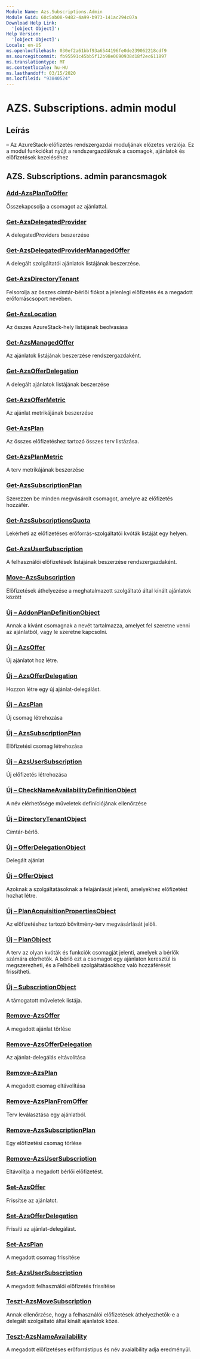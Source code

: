 ```yaml
---
Module Name: Azs.Subscriptions.Admin
Module Guid: 60c5ab08-9482-4a99-b973-141ac294c07a
Download Help Link:
  '[object Object]': 
Help Version:
  '[object Object]': 
Locale: en-US
ms.openlocfilehash: 030ef2a61bbf93a6544196fe0de239062218cdf9
ms.sourcegitcommit: fb95591c45bb5f12b98e0690938d18f2ec611897
ms.translationtype: MT
ms.contentlocale: hu-HU
ms.lasthandoff: 03/15/2020
ms.locfileid: "93840524"
---
```

# AZS. Subscriptions. admin modul
## Leírás
– Az AzureStack-előfizetés rendszergazdai moduljának előzetes verziója.  Ez a modul funkciókat nyújt a rendszergazdáknak a csomagok, ajánlatok és előfizetések kezeléséhez

## AZS. Subscriptions. admin parancsmagok
### [Add-AzsPlanToOffer](Add-AzsPlanToOffer.md)
Összekapcsolja a csomagot az ajánlattal.

### [Get-AzsDelegatedProvider](Get-AzsDelegatedProvider.md)
A delegatedProviders beszerzése

### [Get-AzsDelegatedProviderManagedOffer](Get-AzsDelegatedProviderManagedOffer.md)
A delegált szolgáltatói ajánlatok listájának beszerzése.

### [Get-AzsDirectoryTenant](Get-AzsDirectoryTenant.md)
Felsorolja az összes címtár-bérlői fiókot a jelenlegi előfizetés és a megadott erőforráscsoport nevében.

### [Get-AzsLocation](Get-AzsLocation.md)
Az összes AzureStack-hely listájának beolvasása

### [Get-AzsManagedOffer](Get-AzsManagedOffer.md)
Az ajánlatok listájának beszerzése rendszergazdaként.

### [Get-AzsOfferDelegation](Get-AzsOfferDelegation.md)
A delegált ajánlatok listájának beszerzése

### [Get-AzsOfferMetric](Get-AzsOfferMetric.md)
Az ajánlat metrikájának beszerzése

### [Get-AzsPlan](Get-AzsPlan.md)
Az összes előfizetéshez tartozó összes terv listázása.

### [Get-AzsPlanMetric](Get-AzsPlanMetric.md)
A terv metrikájának beszerzése

### [Get-AzsSubscriptionPlan](Get-AzsSubscriptionPlan.md)
Szerezzen be minden megvásárolt csomagot, amelyre az előfizetés hozzáfér.

### [Get-AzsSubscriptionsQuota](Get-AzsSubscriptionsQuota.md)
Lekérheti az előfizetéses erőforrás-szolgáltatói kvóták listáját egy helyen.

### [Get-AzsUserSubscription](Get-AzsUserSubscription.md)
A felhasználói előfizetések listájának beszerzése rendszergazdaként.

### [Move-AzsSubscription](Move-AzsSubscription.md)
Előfizetések áthelyezése a meghatalmazott szolgáltató által kínált ajánlatok között

### [Új – AddonPlanDefinitionObject](New-AddonPlanDefinitionObject.md)
Annak a kívánt csomagnak a nevét tartalmazza, amelyet fel szeretne venni az ajánlatból, vagy le szeretne kapcsolni.

### [Új – AzsOffer](New-AzsOffer.md)
Új ajánlatot hoz létre.

### [Új – AzsOfferDelegation](New-AzsOfferDelegation.md)
Hozzon létre egy új ajánlat-delegálást.

### [Új – AzsPlan](New-AzsPlan.md)
Új csomag létrehozása

### [Új – AzsSubscriptionPlan](New-AzsSubscriptionPlan.md)
Előfizetési csomag létrehozása

### [Új – AzsUserSubscription](New-AzsUserSubscription.md)
Új előfizetés létrehozása

### [Új – CheckNameAvailabilityDefinitionObject](New-CheckNameAvailabilityDefinitionObject.md)
A név elérhetősége műveletek definíciójának ellenőrzése

### [Új – DirectoryTenantObject](New-DirectoryTenantObject.md)
Címtár-bérlő.

### [Új – OfferDelegationObject](New-OfferDelegationObject.md)
Delegált ajánlat

### [Új – OfferObject](New-OfferObject.md)
Azoknak a szolgáltatásoknak a felajánlását jelenti, amelyekhez előfizetést hozhat létre.

### [Új – PlanAcquisitionPropertiesObject](New-PlanAcquisitionPropertiesObject.md)
Az előfizetéshez tartozó bővítmény-terv megvásárlását jelöli.

### [Új – PlanObject](New-PlanObject.md)
A terv az olyan kvóták és funkciók csomagját jelenti, amelyek a bérlők számára elérhetők.
A bérlő ezt a csomagot egy ajánlaton keresztül is megszerezheti, és a Felhőbeli szolgáltatásokhoz való hozzáférését frissítheti.

### [Új – SubscriptionObject](New-SubscriptionObject.md)
A támogatott műveletek listája.

### [Remove-AzsOffer](Remove-AzsOffer.md)
A megadott ajánlat törlése

### [Remove-AzsOfferDelegation](Remove-AzsOfferDelegation.md)
Az ajánlat-delegálás eltávolítása

### [Remove-AzsPlan](Remove-AzsPlan.md)
A megadott csomag eltávolítása

### [Remove-AzsPlanFromOffer](Remove-AzsPlanFromOffer.md)
Terv leválasztása egy ajánlatból.

### [Remove-AzsSubscriptionPlan](Remove-AzsSubscriptionPlan.md)
Egy előfizetési csomag törlése

### [Remove-AzsUserSubscription](Remove-AzsUserSubscription.md)
Eltávolítja a megadott bérlői előfizetést.

### [Set-AzsOffer](Set-AzsOffer.md)
Frissítse az ajánlatot.

### [Set-AzsOfferDelegation](Set-AzsOfferDelegation.md)
Frissíti az ajánlat-delegálást.

### [Set-AzsPlan](Set-AzsPlan.md)
A megadott csomag frissítése

### [Set-AzsUserSubscription](Set-AzsUserSubscription.md)
A megadott felhasználói előfizetés frissítése

### [Teszt-AzsMoveSubscription](Test-AzsMoveSubscription.md)
Annak ellenőrzése, hogy a felhasználói előfizetések áthelyezhetők-e a delegált szolgáltató által kínált ajánlatok közé.

### [Teszt-AzsNameAvailability](Test-AzsNameAvailability.md)
A megadott előfizetéses erőforrástípus és név avaialbility adja eredményül.

